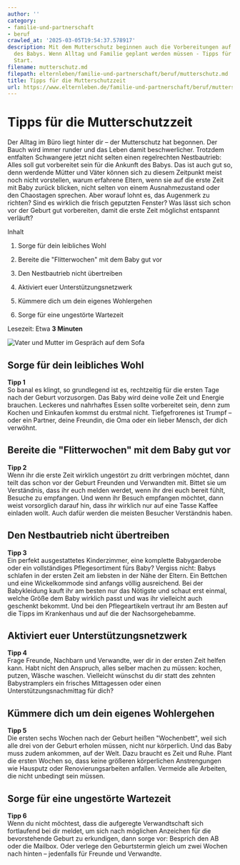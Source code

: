```yaml
---
author: ''
category:
- familie-und-partnerschaft
- beruf
crawled_at: '2025-03-05T19:54:37.578917'
description: Mit dem Mutterschutz beginnen auch die Vorbereitungen auf die Geburt
  des Babys. Wenn Alltag und Familie geplant werden müssen - Tipps für einen guten
  Start.
filename: mutterschutz.md
filepath: elternleben/familie-und-partnerschaft/beruf/mutterschutz.md
title: Tipps für die Mutterschutzzeit
url: https://www.elternleben.de/familie-und-partnerschaft/beruf/mutterschutz/
---
```


#  Tipps für die Mutterschutzzeit

Der Alltag im Büro liegt hinter dir – der Mutterschutz hat begonnen. Der Bauch
wird immer runder und das Leben damit beschwerlicher. Trotzdem entfalten
Schwangere jetzt nicht selten einen regelrechten Nestbautrieb: Alles soll gut
vorbereitet sein für die Ankunft des Babys. Das ist auch gut so, denn werdende
Mütter und Väter können sich zu diesem Zeitpunkt meist noch nicht vorstellen,
warum erfahrene Eltern, wenn sie auf die erste Zeit mit Baby zurück blicken,
nicht selten von einem Ausnahmezustand oder den Chaostagen sprechen. Aber
worauf lohnt es, das Augenmerk zu richten? Sind es wirklich die frisch
geputzten Fenster? Was lässt sich schon vor der Geburt gut vorbereiten, damit
die erste Zeit möglichst entspannt verläuft?

Inhalt

1. Sorge für dein leibliches Wohl

2. Bereite die "Flitterwochen" mit dem Baby gut vor

3. Den Nestbautrieb nicht übertreiben

4. Aktiviert euer Unterstützungsnetzwerk

5. Kümmere dich um dein eigenes Wohlergehen

6. Sorge für eine ungestörte Wartezeit

Lesezeit: Etwa **3 Minuten**

![Vater und Mutter im Gespräch auf dem
Sofa](/fileadmin/_processed_/9/5/csm_Fuer_einen_guten_Anfang_4aae245fa1.jpg)

##  Sorge für dein leibliches Wohl

**Tipp 1**  
So banal es klingt, so grundlegend ist es, rechtzeitig für die ersten Tage
nach der Geburt vorzusorgen. Das Baby wird deine volle Zeit und Energie
brauchen. Leckeres und nahrhaftes Essen sollte vorbereitet sein, denn zum
Kochen und Einkaufen kommst du erstmal nicht. Tiefgefrorenes ist Trumpf – oder
ein Partner, deine Freundin, die Oma oder ein lieber Mensch, der dich
verwöhnt.

##  Bereite die "Flitterwochen" mit dem Baby gut vor

**Tipp 2**  
Wenn ihr die erste Zeit wirklich ungestört zu dritt verbringen möchtet, dann
teilt das schon vor der Geburt Freunden und Verwandten mit. Bittet sie um
Verständnis, dass ihr euch melden werdet, wenn ihr drei euch bereit fühlt,
Besuche zu empfangen. Und wenn ihr Besuch empfangen möchtet, dann weist
vorsorglich darauf hin, dass ihr wirklich nur auf eine Tasse Kaffee einladen
wollt. Auch dafür werden die meisten Besucher Verständnis haben.

##  Den Nestbautrieb nicht übertreiben

**Tipp 3**  
Ein perfekt ausgestattetes Kinderzimmer, eine komplette Babygarderobe oder ein
vollständiges Pflegesortiment fürs Baby? Vergiss nicht: Babys schlafen in der
ersten Zeit am liebsten in der Nähe der Eltern. Ein Bettchen und eine
Wickelkommode sind anfangs völlig ausreichend. Bei der Babykleidung kauft ihr
am besten nur das Nötigste und schaut erst einmal, welche Größe dem Baby
wirklich passt und was ihr vielleicht auch geschenkt bekommt. Und bei den
Pflegeartikeln vertraut ihr am Besten auf die Tipps im Krankenhaus und auf die
der Nachsorgehebamme.

##  Aktiviert euer Unterstützungsnetzwerk

**Tipp 4**  
Frage Freunde, Nachbarn und Verwandte, wer dir in der ersten Zeit helfen kann.
Habt nicht den Anspruch, alles selber machen zu müssen: kochen, putzen, Wäsche
waschen. Vielleicht wünschst du dir statt des zehnten Babystramplers ein
frisches Mittagessen oder einen Unterstützungsnachmittag für dich?

##  Kümmere dich um dein eigenes Wohlergehen

**Tipp 5**  
Die ersten sechs Wochen nach der Geburt heißen "Wochenbett", weil sich alle
drei von der Geburt erholen müssen, nicht nur körperlich. Und das Baby muss
zudem ankommen, auf der Welt. Dazu braucht es Zeit und Ruhe. Plant die ersten
Wochen so, dass keine größeren körperlichen Anstrengungen wie Hausputz oder
Renovierungsarbeiten anfallen. Vermeide alle Arbeiten, die nicht unbedingt
sein müssen.

##  Sorge für eine ungestörte Wartezeit

**Tipp 6**  
Wenn du nicht möchtest, dass die aufgeregte Verwandtschaft sich fortlaufend
bei dir meldet, um sich nach möglichen Anzeichen für die bevorstehende Geburt
zu erkundigen, dann sorge vor: Besprich den AB oder die Mailbox. Oder verlege
den Geburtstermin gleich um zwei Wochen nach hinten – jedenfalls für Freunde
und Verwandte.

